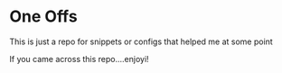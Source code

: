 # One Offs


This is just a repo for snippets or configs that helped me at some point

If you came across this repo....enjoyi!



